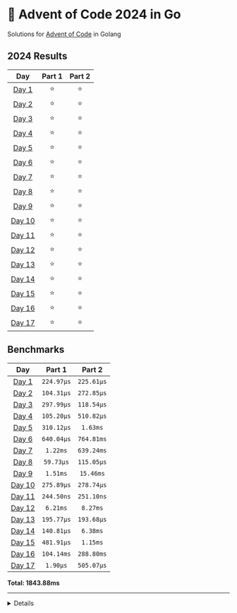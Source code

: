 # 🎄 Advent of Code 2024 in Go

Solutions for [Advent of Code](https://adventofcode.com/) in Golang

<!--- advent_readme_stars table --->
## 2024 Results

| Day | Part 1 | Part 2 |
| :---: | :---: | :---: |
| [Day 1](https://adventofcode.com/2024/day/1) | ⭐ | ⭐ |
| [Day 2](https://adventofcode.com/2024/day/2) | ⭐ | ⭐ |
| [Day 3](https://adventofcode.com/2024/day/3) | ⭐ | ⭐ |
| [Day 4](https://adventofcode.com/2024/day/4) | ⭐ | ⭐ |
| [Day 5](https://adventofcode.com/2024/day/5) | ⭐ | ⭐ |
| [Day 6](https://adventofcode.com/2024/day/6) | ⭐ | ⭐ |
| [Day 7](https://adventofcode.com/2024/day/7) | ⭐ | ⭐ |
| [Day 8](https://adventofcode.com/2024/day/8) | ⭐ | ⭐ |
| [Day 9](https://adventofcode.com/2024/day/9) | ⭐ | ⭐ |
| [Day 10](https://adventofcode.com/2024/day/10) | ⭐ | ⭐ |
| [Day 11](https://adventofcode.com/2024/day/11) | ⭐ | ⭐ |
| [Day 12](https://adventofcode.com/2024/day/12) | ⭐ | ⭐ |
| [Day 13](https://adventofcode.com/2024/day/13) | ⭐ | ⭐ |
| [Day 14](https://adventofcode.com/2024/day/14) | ⭐ | ⭐ |
| [Day 15](https://adventofcode.com/2024/day/15) | ⭐ | ⭐ |
| [Day 16](https://adventofcode.com/2024/day/16) | ⭐ | ⭐ |
| [Day 17](https://adventofcode.com/2024/day/17) | ⭐ | ⭐ |
<!--- advent_readme_stars table --->

<!--- benchmarking table --->
## Benchmarks

| Day | Part 1 | Part 2 |
| :---: | :---: | :---:  |
| [Day 1](./src/2024/days/01/code.go) | `224.97µs` | `225.61µs` |
| [Day 2](./src/2024/days/02/code.go) | `104.31µs` | `272.85µs` |
| [Day 3](./src/2024/days/03/code.go) | `297.99µs` | `118.54µs` |
| [Day 4](./src/2024/days/04/code.go) | `105.20µs` | `510.82µs` |
| [Day 5](./src/2024/days/05/code.go) | `310.12µs` | `1.63ms` |
| [Day 6](./src/2024/days/06/code.go) | `640.04µs` | `764.81ms` |
| [Day 7](./src/2024/days/07/code.go) | `1.22ms` | `639.24ms` |
| [Day 8](./src/2024/days/08/code.go) | `59.73µs` | `115.05µs` |
| [Day 9](./src/2024/days/09/code.go) | `1.51ms` | `15.46ms` |
| [Day 10](./src/2024/days/10/code.go) | `275.89µs` | `278.74µs` |
| [Day 11](./src/2024/days/11/code.go) | `244.50ns` | `251.10ns` |
| [Day 12](./src/2024/days/12/code.go) | `6.21ms` | `8.27ms` |
| [Day 13](./src/2024/days/13/code.go) | `195.77µs` | `193.68µs` |
| [Day 14](./src/2024/days/14/code.go) | `140.81µs` | `6.38ms` |
| [Day 15](./src/2024/days/15/code.go) | `481.91µs` | `1.15ms` |
| [Day 16](./src/2024/days/16/code.go) | `104.14ms` | `288.80ms` |
| [Day 17](./src/2024/days/17/code.go) | `1.90µs` | `505.07µs` |

**Total: 1843.88ms**
<!--- benchmarking table --->

---

<details>
A handy template repository to hold your [Advent of Code](https://adventofcode.com) solutions in Go (golang).

Advent of Code (<https://adventofcode.com>) is a yearly series of programming questions based on the [Advent Calendar](https://en.wikipedia.org/wiki/Advent_calendar). For each day leading up to christmas, there is one question released, and from the second it is released, there is a timer running and a leaderboard showing who solved it first.

---

### Features

* A directory per question `<year>/<day>`
* Auto-download questions into `<year>/<day>/README.md`
* Auto-download example input into `<year>/<day>/input-example.txt`
* With env variable `AOC_SESSION` set:
  * Auto-download part 2 of questions into `<year>/<day>/README.md`
  * Auto-download user input into `<year>/<day>/input-user.md`
  * Only runs part 2 once part 1 is completed
* When you save `code.go`, it will execute your `run` function 4 times:
  * Input `input-example.txt` and `part2=false`
  * Input `input-example(2).txt` and `part2=true`
  * Input `input-user.txt` and `part2=false`
  * Input `input-user(2).txt` and `part2=true`
  * Each run will display the return value and timing.
  * Part 2 will use the `<file>2.txt` if it exists.
* Control execution with `PART= INPUT= ./run.sh <year> <day>`, where
  * `PART` can be `1` or `2`, and
  * `INPUT` can be `example` or `user`

---

### Usage

1. Click "**Use this template**" above to fork it into your account
1. Setup repo, either locally or in codespaces
   * Locally
      * Install Go from <https://go.dev/dl/> or from brew, etc
      * Git clone your fork
      * Open in VS Code, and install the Go extension
   * Codespaces
      * Click "Open in Codespaces"
1. Open a terminal and `./run.sh <year> <day>` like this:

   ```sh
   $ ./run.sh 2023 1
   Created directory ./2023/01
   Created file code.go
   Created file README.md
   Created file input-example.txt
   run(part1, input-example) returned in 616µs => 42
   ```

1. Implement your solution in `./2023/01/code.go` inside the `run` function
   * I have provided solutions for year `2022`, days `2`,`4`,`7` – however you can delete them and do them yourself if you'd like
1. Changes will re-run the code
   * For example, update `code.go` to `return 43` instead you should see:

   ```sh
   file changed code.go
   run(part1, input-example) returned in 34µs => 43
   ```

1. The question is downloaded to `./2023/01/README.md`
1. Login to <https://adventofcode.com>
1. Find your question (e.g. <https://adventofcode.com/2023/day/1>) and **[get your puzzle input](https://adventofcode.com/2023/day/1/input)** and save it to `./2023/01/input-user.txt`
   * See **Session** below to automate this step
1. Iterate on `code.go` until you get the answer
1. Submit it to <https://adventofcode.com/2023/day/1>

---

#### Session

**Optionally**, you can `export AOC_SESSION=<session>` from your adventofcode.com `session` cookie. That is:

* Login with your browser
* Open developer tools > Application/Storage > Cookies
* Retrieve the contents of `session`
* Export it as `AOC_SESSION`

With your session set, running `code.go` will download your user-specifc `input-user.txt` and also update `README.md` with part 2 of the question once you've completed part 1.

Currently, your session is NOT used to submit your answer. You still need to login to <https://adventofcode.com> to submit.
</details>
